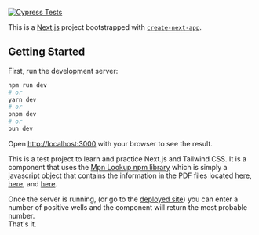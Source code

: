 [![Cypress Tests](https://github.com/jonathan-gartland/mpn-lookup-nextjs/actions/workflows/cypress-tests.yml/badge.svg)](https://github.com/jonathan-gartland/mpn-lookup-nextjs/actions/workflows/cypress-tests.yml)  

This is a [Next.js](https://nextjs.org/) project bootstrapped with [`create-next-app`](https://github.com/vercel/next.js/tree/canary/packages/create-next-app).

## Getting Started

First, run the development server:

```bash
npm run dev
# or
yarn dev
# or
pnpm dev
# or
bun dev
```

Open [http://localhost:3000](http://localhost:3000) with your browser to see the result.

This is a test project to learn and practice Next.js and Tailwind CSS. 
It is a component that uses the [Mpn Lookup npm library](https://www.npmjs.com/package/mpn-lookup) which is simply a javascript object that contains the information in the PDF files located [here](https://www.idexx.com/files/qt97mpntable.pdf), [here](https://www.idexx.com/files/51-well-quanti-tray-mpn-table-h-en.pdf), and [here](https://www.idexx.com/files/quanti-tray-legiolert-mpn-table.pdf).  
  
Once the server is running, (or go to the [deployed site](https://mpn-lookup-nextjs-u4lg.vercel.app)) you can enter a number of positive wells and the component will return the most probable number.  
That's it.
